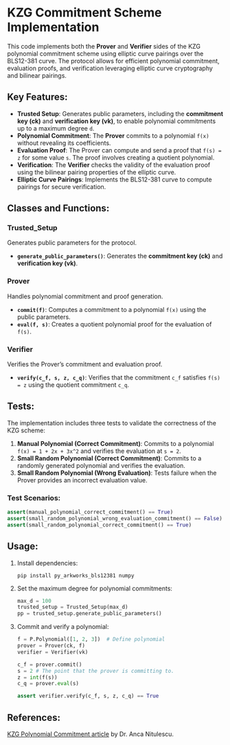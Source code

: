 # KZG Commitment Scheme Implementation

This code implements both the **Prover** and **Verifier** sides of the KZG polynomial commitment scheme using elliptic curve pairings over the BLS12-381 curve. The protocol allows for efficient polynomial commitment, evaluation proofs, and verification leveraging elliptic curve cryptography and bilinear pairings.

## Key Features:
- **Trusted Setup**: Generates public parameters, including the **commitment key (ck)** and **verification key (vk)**, to enable polynomial commitments up to a maximum degree `d`.
- **Polynomial Commitment**: The **Prover** commits to a polynomial `f(x)` without revealing its coefficients.
- **Evaluation Proof**: The Prover can compute and send a proof that `f(s) = z` for some value `s`. The proof involves creating a quotient polynomial.
- **Verification**: The **Verifier** checks the validity of the evaluation proof using the bilinear pairing properties of the elliptic curve.
- **Elliptic Curve Pairings**: Implements the BLS12-381 curve to compute pairings for secure verification.

## Classes and Functions:

### **Trusted_Setup**
Generates public parameters for the protocol.
- **`generate_public_parameters()`**: Generates the **commitment key (ck)** and **verification key (vk)**.

### **Prover**
Handles polynomial commitment and proof generation.
- **`commit(f)`**: Computes a commitment to a polynomial `f(x)` using the public parameters.
- **`eval(f, s)`**: Creates a quotient polynomial proof for the evaluation of `f(s)`.

### **Verifier**
Verifies the Prover’s commitment and evaluation proof.
- **`verify(c_f, s, z, c_q)`**: Verifies that the commitment `c_f` satisfies `f(s) = z` using the quotient commitment `c_q`.

## Tests:
The implementation includes three tests to validate the correctness of the KZG scheme:

1. **Manual Polynomial (Correct Commitment)**: Commits to a polynomial `f(x) = 1 + 2x + 3x^2` and verifies the evaluation at `s = 2`.
2. **Small Random Polynomial (Correct Commitment)**: Commits to a randomly generated polynomial and verifies the evaluation.
3. **Small Random Polynomial (Wrong Evaluation)**: Tests failure when the Prover provides an incorrect evaluation value.

### Test Scenarios:
```python
assert(manual_polynomial_correct_commitment() == True)
assert(small_random_polynomial_wrong_evaluation_commitment() == False)
assert(small_random_polynomial_correct_commitment() == True)
```

## Usage:
1. Install dependencies:
   ```
   pip install py_arkworks_bls12381 numpy
   ```
2. Set the maximum degree for polynomial commitments:
   ```python
   max_d = 100
   trusted_setup = Trusted_Setup(max_d)
   pp = trusted_setup.generate_public_parameters()
   ```
3. Commit and verify a polynomial:
   ```python
   f = P.Polynomial([1, 2, 3])  # Define polynomial
   prover = Prover(ck, f)
   verifier = Verifier(vk)

   c_f = prover.commit()
   s = 2 # The point that the prover is committing to.
   z = int(f(s))
   c_q = prover.eval(s)

   assert verifier.verify(c_f, s, z, c_q) == True
   ```

## References:
[KZG Polynomial Commitment article](https://hackmd.io/769wh787T8SNaFwmNX74fA) by Dr. Anca Nitulescu.
